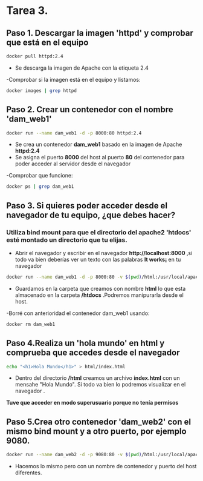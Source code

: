 # Tarea 3.

## Paso 1. Descargar la imagen 'httpd' y comprobar que está en el equipo

```bash
docker pull httpd:2.4
```
+ Se descarga la imagen de Apache con la etiqueta 2.4

-Comprobar si la imagen está en el equipo y listamos:

```bash
docker images | grep httpd
```

## Paso 2. Crear un contenedor con el nombre 'dam_web1'

```bash
docker run --name dam_web1 -d -p 8000:80 httpd:2.4
```
* Se crea un contenedor **dam_web1** basado en la imagen de Apache **httpd:2.4**
* Se asigna el puerto **8000** del host al puerto **80** del contenedor para poder acceder al servidor desde el navegador

-Comprobar que funcione: 

```bash
docker ps | grep dam_web1
```

## Paso 3. Si quieres poder acceder desde el navegador de tu equipo, ¿que debes hacer?

### Utiliza bind mount para que el directorio del apache2 'htdocs' esté montado un directorio que tu elijas.

* Abrir el navegador y escribir en el navegador **http://localhost:8000** ,si todo va bien deberías ver un texto con las palabras **It works¡** en tu navegador

```bash
docker run --name dam_web1 -d -p 8000:80 -v $(pwd)/html:/usr/local/apache2/htdocs/ httpd:2.4
```
* Guardamos en la carpeta que creamos con nombre **html** lo que esta almacenado en la carpeta **/htdocs** .Podremos manipurarla desde el host.

-Borré con anterioridad el contenedor dam_web1 usando:

```bash
docker rm dam_web1
```

## Paso 4.Realiza un 'hola mundo' en html y comprueba que accedes desde el navegador

```bash
echo "<h1>Hola Mundo</h1>" > html/index.html
```

* Dentro del directorio **/html** creamos un archivo **index.html** con un mensahe "Hola Mundo". Si todo va bien lo podremos visualizar en el navegador .

**Tuve que acceder en modo superusuario porque no tenía permisos**

## Paso 5.Crea otro contenedor 'dam_web2' con el mismo bind mount y a otro puerto, por ejemplo 9080.

```bash
docker run --name dam_web2 -d -p 9080:80 -v $(pwd)/html:/usr/local/apache2/htdocs/ httpd:2.4
```
* Hacemos lo mismo pero con un nombre de contenedor y puerto del host diferentes.



